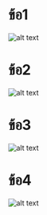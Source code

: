 # ข้อ1
![alt text](<สกรีนช็อต 2025-06-12 132505.png>)
# ข้อ2
![alt text](<สกรีนช็อต 2025-06-12 132705.png>)
# ข้อ3 
![alt text](<สกรีนช็อต 2025-06-12 134100.png>)
# ข้อ4
![alt text](<สกรีนช็อต 2025-06-12 140823.png>)